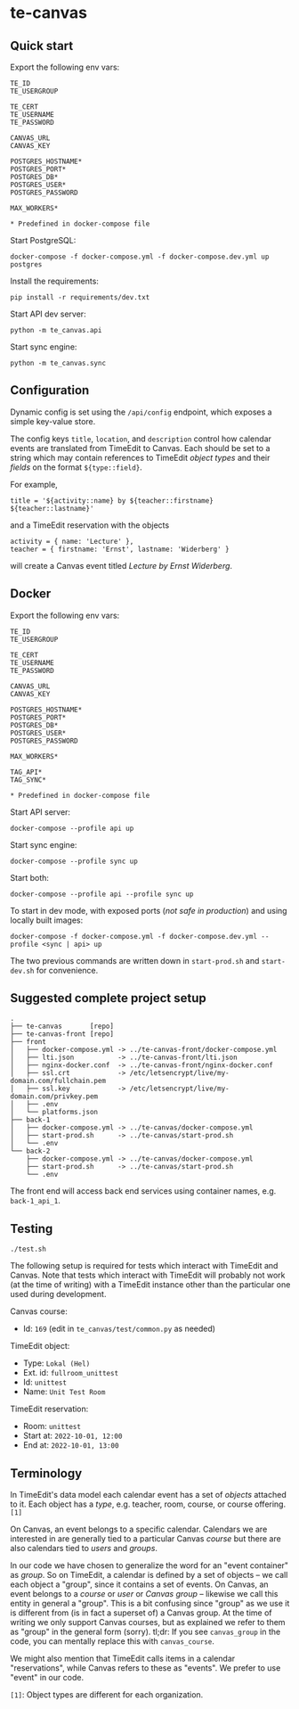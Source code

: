 # te-canvas

## Quick start

Export the following env vars:

```
TE_ID
TE_USERGROUP

TE_CERT
TE_USERNAME
TE_PASSWORD

CANVAS_URL
CANVAS_KEY

POSTGRES_HOSTNAME*
POSTGRES_PORT*
POSTGRES_DB*
POSTGRES_USER*
POSTGRES_PASSWORD

MAX_WORKERS*

* Predefined in docker-compose file
```

Start PostgreSQL:

```
docker-compose -f docker-compose.yml -f docker-compose.dev.yml up postgres
```

Install the requirements:

```
pip install -r requirements/dev.txt
```

Start API dev server:

```
python -m te_canvas.api
```

Start sync engine:

```
python -m te_canvas.sync
```

## Configuration

Dynamic config is set using the `/api/config` endpoint, which exposes a simple key-value store.

The config keys `title`, `location`, and `description` control how calendar events are translated from TimeEdit to Canvas. Each should be set to a string which may contain references to TimeEdit *object types* and their *fields* on the format `${type::field}`.

For example,

`title = '${activity::name} by ${teacher::firstname} ${teacher::lastname}'`

and a TimeEdit reservation with the objects

```
activity = { name: 'Lecture' },
teacher = { firstname: 'Ernst', lastname: 'Widerberg' }
```

will create a Canvas event titled *Lecture by Ernst Widerberg*.

## Docker

Export the following env vars:

```
TE_ID
TE_USERGROUP

TE_CERT
TE_USERNAME
TE_PASSWORD

CANVAS_URL
CANVAS_KEY

POSTGRES_HOSTNAME*
POSTGRES_PORT*
POSTGRES_DB*
POSTGRES_USER*
POSTGRES_PASSWORD

MAX_WORKERS*

TAG_API*
TAG_SYNC*

* Predefined in docker-compose file
```

Start API server:

```
docker-compose --profile api up
```

Start sync engine:

```
docker-compose --profile sync up
```

Start both:

```
docker-compose --profile api --profile sync up
```

To start in dev mode, with exposed ports (*not safe in production*) and using locally built images:

```
docker-compose -f docker-compose.yml -f docker-compose.dev.yml --profile <sync | api> up
```

The two previous commands are written down in `start-prod.sh` and `start-dev.sh` for convenience.

## Suggested complete project setup

```
.
├── te-canvas       [repo]
├── te-canvas-front [repo]
├── front
│   ├── docker-compose.yml -> ../te-canvas-front/docker-compose.yml
│   ├── lti.json           -> ../te-canvas-front/lti.json
│   ├── nginx-docker.conf  -> ../te-canvas-front/nginx-docker.conf
│   ├── ssl.crt            -> /etc/letsencrypt/live/my-domain.com/fullchain.pem
│   ├── ssl.key            -> /etc/letsencrypt/live/my-domain.com/privkey.pem
│   ├── .env
│   └── platforms.json
├── back-1
│   ├── docker-compose.yml -> ../te-canvas/docker-compose.yml
│   ├── start-prod.sh      -> ../te-canvas/start-prod.sh     
│   └── .env
└── back-2
    ├── docker-compose.yml -> ../te-canvas/docker-compose.yml
    ├── start-prod.sh      -> ../te-canvas/start-prod.sh     
    └── .env
```

The front end will access back end services using container names, e.g. `back-1_api_1`.

## Testing

```
./test.sh
```

The following setup is required for tests which interact with TimeEdit and Canvas. Note that tests which interact with TimeEdit will probably not work (at the time of writing) with a TimeEdit instance other than the particular one used during development.

Canvas course:

- Id: `169` (edit in `te_canvas/test/common.py` as needed)

TimeEdit object:

- Type: `Lokal (Hel)`
- Ext. id: `fullroom_unittest`
- Id: `unittest`
- Name: `Unit Test Room`

TimeEdit reservation:

- Room: `unittest`
- Start at: `2022-10-01, 12:00`
- End at: `2022-10-01, 13:00`

## Terminology

In TimeEdit's data model each calendar event has a set of *objects* attached to it. Each object has a *type*, e.g. teacher, room, course, or course offering. `[1]`

On Canvas, an event belongs to a specific calendar. Calendars we are interested in are generally tied to a particular Canvas *course* but there are also calendars tied to *users* and *groups*.

In our code we have chosen to generalize the word for an "event container" as *group*. So on TimeEdit, a calendar is defined by a set of objects – we call each object a "group", since it contains a set of events. On Canvas, an event belongs to a *course* or *user* or *Canvas group* – likewise we call this entity in general a "group". This is a bit confusing since "group" as we use it is different from (is in fact a superset of) a Canvas group. At the time of writing we only support Canvas courses, but as explained we refer to them as "group" in the general form (sorry). tl;dr: If you see `canvas_group` in the code, you can mentally replace this with `canvas_course`.

We might also mention that TimeEdit calls items in a calendar "reservations", while Canvas refers to these as "events". We prefer to use "event" in our code.

`[1]`: Object types are different for each organization.
